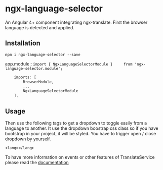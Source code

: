# ngx-language-selector

An Angular 4+ component integrating ngx-translate. First the browser language is detected and applied.

## Installation

`npm i ngx-language-selector --save`

app.module :
`import { NgxLanguageSelectorModule }     from 'ngx-language-selector.module';`

``` js
    imports: [
        BrowserModule,
        ...
        NgxLanguageSelectorModule
    ],
```

## Usage

Then use the following tags to get a dropdown to toggle easily from a language to another.
It use the dropdown boostrap css class so if you have bootstrap in your project, it will be styled.
You have to trigger open / close dropdown by yourself.

`<lang></lang>`

To have more information on events or other features of TranslateService please read the
[documentation](http://www.ngx-translate.com/)